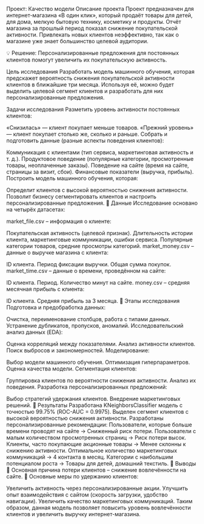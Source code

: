 Проект: Качество модели
Описание проекта
Проект предназначен для интернет-магазина «В один клик», который продаёт товары для детей, для дома, мелкую бытовую технику, косметику и продукты.
Отчёт магазина за прошлый период показал снижение покупательской активности.
Привлекать новых клиентов неэффективно, так как о магазине уже знает большинство целевой аудитории.

💡 Решение: Персонализированные предложения для постоянных клиентов помогут увеличить их покупательскую активность.

Цель исследования
Разработать модель машинного обучения, которая предскажет вероятность снижения покупательской активности клиентов в ближайшие три месяца.
Используя её, можно будет выделить целевой сегмент клиентов и разработать для них персонализированные предложения.

Задачи исследования
Разметить уровень активности постоянных клиентов:

«Снизилась» — клиент покупает меньше товаров.
«Прежний уровень» — клиент покупает столько же, сколько и раньше.
Собрать и подготовить данные (разные аспекты поведения клиентов):

Коммуникация с клиентами (тип сервиса, маркетинговая активность и т. д.).
Продуктовое поведение (популярные категории, просмотренные товары, неоплаченные заказы).
Поведение на сайте (время на сайте, страницы за визит, сбои).
Финансовые показатели (выручка, прибыль).
Построить модель машинного обучения, которая:

Определит клиентов с высокой вероятностью снижения активности.
Позволит бизнесу сегментировать клиентов и настроить персонализированные предложения.
📌 Данные
Исследование основано на четырёх датасетах:

market_file.csv – информация о клиенте:

Покупательская активность (целевой признак).
Длительность истории клиента, маркетинговые коммуникации, ошибки сервиса.
Популярные категории товаров, средние просмотры категорий.
market_money.csv – данные о выручке магазина с клиента:

ID клиента.
Период фиксации выручки.
Общая сумма покупок.
market_time.csv – данные о времени, проведённом на сайте:

ID клиента.
Период.
Количество минут на сайте.
money.csv – средняя месячная прибыль с клиента:

ID клиента.
Средняя прибыль за 3 месяца.
📌 Этапы исследования
Подготовка и предобработка данных:

Очистка, переименование столбцов, работа с типами данных.
Устранение дубликатов, пропусков, аномалий.
Исследовательский анализ данных (EDA):

Оценка корреляций между показателями.
Анализ активности клиентов.
Поиск выбросов и закономерностей.
Моделирование:

Выбор модели машинного обучения.
Оптимизация гиперпараметров.
Оценка качества модели.
Сегментация клиентов:

Группировка клиентов по вероятности снижения активности.
Анализ их поведения.
Разработка персонализированных предложений:

Выбор стратегий удержания клиентов.
Внедрение маркетинговых решений.
📌 Результаты
Разработана KNeighborsClassifier модель с точностью 99.75% (ROC-AUC = 0.9975).
Выделен сегмент клиентов с высокой вероятностью снижения активности.
Разработаны персонализированные рекомендации:
Пользователи, которые больше времени проводят на сайте → Сниженный риск потери.
Пользователи с малым количеством просмотренных страниц → Риск потери высок.
Клиенты, часто покупающие акционные товары → Менее склонны к снижению активности.
Оптимальное количество маркетинговых коммуникаций → 4 контакта в месяц.
Категории с наибольшим потенциалом роста → Товары для детей, домашний текстиль.
📌 Выводы
🔹 Основная причина потери клиентов – снижение вовлечённости на сайте.
🔹 Основные меры по удержанию клиентов:

Увеличить активность через персонализированные акции.
Улучшить опыт взаимодействия с сайтом (скорость загрузки, удобство навигации).
Увеличить качество маркетинговых коммуникаций.
Таким образом, данная модель позволяет повысить уровень вовлечённости клиентов и увеличить выручку интернет-магазина.